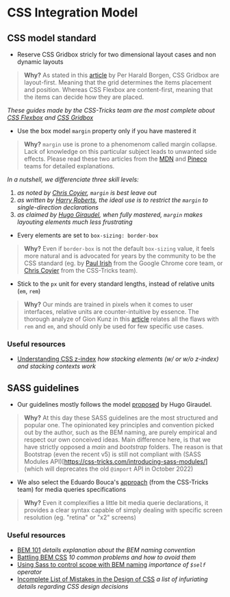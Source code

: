 # CSS Integration Model

## CSS model standard

* Reserve CSS Gridbox stricly for two dimensional layout cases and non dynamic layouts
> **Why?** As stated in this [article](https://hackernoon.com/the-ultimate-css-battle-grid-vs-flexbox-d40da0449faf) by Per Harald Borgen, CSS Gridbox are layout-first. Meaning that the grid determines the items placement and position. Whereas CSS Flexbox are content-first, meaning that the items can decide how they are placed.

_These guides made by the CSS-Tricks team are the most complete about [CSS Flexbox](https://css-tricks.com/snippets/css/a-guide-to-flexbox/) and [CSS Gridbox](https://css-tricks.com/snippets/css/complete-guide-grid/)_

* Use the box model `margin` property only if you have mastered it
> **Why?** `margin` use is prone to a phenomenom called margin collapse. Lack of knowledge on this particular subject leads to unwanted side effects. Please read these two articles from the [MDN](https://developer.mozilla.org/en-US/docs/Web/CSS/CSS_Box_Model/Mastering_margin_collapsing) and [Pineco](https://pineco.de/revisiting-margin-collapse/) teams for detailed explanations.

_In a nutshell, we differenciate three skill levels:_
1. _as noted by [Chris Coyier](https://css-tricks.com/good-ol-margin-collapsing/), `margin` is best leave out_
2. _as written by [Harry Roberts](https://csswizardry.com/2012/06/single-direction-margin-declarations/), the ideal use is to restrict the `margin` to single-direction declarations_
3. _as claimed by [Hugo Giraudel](https://twitter.com/HugoGiraudel/status/938342359930163200), when fully mastered, `margin` makes layouting elements much less frustrating_

* Every elements are set to `box-sizing: border-box`
> **Why?** Even if `border-box` is not the default `box-sizing` value, it feels more natural and is advocated for years by the community to be the CSS standard (eg. by [Paul Irish](https://www.paulirish.com/2012/box-sizing-border-box-ftw/) from the Google Chrome core team, or [Chris Coyier](https://css-tricks.com/international-box-sizing-awareness-day/) from the CSS-Tricks team).

* Stick to the `px` unit for every standard lengths, instead of relative units (`em`, `rem`)
> **Why?** Our minds are trained in pixels when it comes to user interfaces, relative units are counter-intuitive by essence. The thorough analyze of Gion Kunz in this [article](https://mindtheshift.wordpress.com/2015/04/02/r-i-p-rem-viva-css-reference-pixel/) relates all the flaws with `rem` and `em`, and should only be used for few specific use cases.

### Useful resources
  * [Understanding CSS z-index](https://developer.mozilla.org/en-US/docs/Web/CSS/CSS_Positioning/Understanding_z_index) _how stacking elements (w/ or w/o z-index) and stacking contexts work_

## SASS guidelines

* Our guidelines mostly follows the model [proposed](https://sass-guidelin.es) by Hugo Giraudel.
> **Why?** At this day these SASS guidelines are the most structured and popular one. The opinionated key principles and convention picked out by the author, such as the BEM naming, are purely empirical and respect our own conceived ideas. Main difference here, is that we have strictly opposed a *main* and *bootstrap* folders. The reason is that Bootstrap (even the recent v5) is still not compliant with (SASS Modules API)[https://css-tricks.com/introducing-sass-modules/] (which will deprecates the old `@import` API in October 2022)

* We also select the Eduardo Bouca's [approach](https://css-tricks.com/approaches-media-queries-sass/#article-header-id-5) (from the CSS-Tricks team) for media queries specifications
> **Why?** Even it complexifies a little bit media querie declarations, it provides a clear syntax capable of simply dealing with specific screen resolution (eg. "retina" or "x2" screens)

### Useful resources
  * [BEM 101](https://css-tricks.com/bem-101/) _details explanation about the BEM naming convention_
  * [Battling BEM CSS](https://www.smashingmagazine.com/2016/06/battling-bem-extended-edition-common-problems-and-how-to-avoid-them/) _10 common problems and how to avoid them_
  * [Using Sass to control scope with BEM naming](https://css-tricks.com/using-sass-control-scope-bem-naming/) _importance of `$self` operator_
  * [Incomplete List of Mistakes in the Design of CSS](https://wiki.csswg.org/ideas/mistakes) _a list of infuriating details regarding CSS design decisions_
